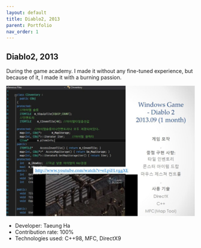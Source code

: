 ```yaml
---
layout: default
title: Diablo2, 2013
parent: Portfolio
nav_order: 1
---
```


## Diablo2, 2013
During the game academy.
I made it without any fine-tuned experience, but because of it, I made it with a burning passion.


![sample img](/assets/images/portfolio-2013-diablo2.jpg)

- Developer: Taeung Ha
- Contribution rate: 100%
- Technologies used: C++98, MFC, DirectX9